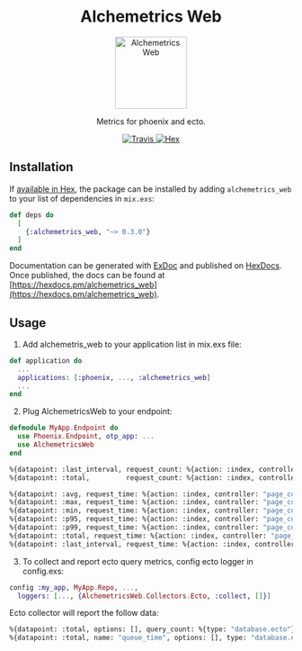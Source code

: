<h1 align="center">Alchemetrics Web</h1>

<p align="center">
  <img alt="Alchemetrics Web" src="https://github.com/globocom/alchemetrics_web/blob/master/assets/alchemetrics_web.png?raw=true" width="128">
</p>

<p align="center">
  Metrics for phoenix and ecto.
</p>

<p align="center">
  <a href="https://travis-ci.org/globocom/alchemetrics_web">
    <img alt="Travis" src="https://travis-ci.org/globocom/alchemetrics_web.svg">
  </a>
  <a href="https://hex.pm/packages/alchemetrics_web">
    <img alt="Hex" src="https://img.shields.io/hexpm/dt/alchemetrics_web.svg">
  </a>
</p>

## Installation

If [available in Hex](https://hex.pm/docs/publish), the package can be installed
by adding `alchemetrics_web` to your list of dependencies in `mix.exs`:

```elixir
def deps do
  [
    {:alchemetrics_web, "~> 0.3.0"}
  ]
end
```

Documentation can be generated with [ExDoc](https://github.com/elixir-lang/ex_doc)
and published on [HexDocs](https://hexdocs.pm). Once published, the docs can
be found at [https://hexdocs.pm/alchemetrics_web](https://hexdocs.pm/alchemetrics_web).

## Usage

1) Add alchemetris_web to your application list in mix.exs file: 
```elixir 
def application do
  ...
  applications: [:phoenix, ..., :alchemetrics_web]
  ...
end
```

2) Plug AlchemetricsWeb to your endpoint: 
```elixir 
defmodule MyApp.Endpoint do
  use Phoenix.Endpoint, otp_app: ...
  use AlchemetricsWeb
end
```

```bash
%{datapoint: :last_interval, request_count: %{action: :index, controller: "page_controller", type: "controller"}, value: 1}
%{datapoint: :total,         request_count: %{action: :index, controller: "page_controller", type: "controller"}, value: 1}

%{datapoint: :avg, request_time: %{action: :index, controller: "page_controller", type: "controller"}, value: 192090}
%{datapoint: :max, request_time: %{action: :index, controller: "page_controller", type: "controller"}, value: 192090}
%{datapoint: :min, request_time: %{action: :index, controller: "page_controller", type: "controller"}, value: 192090}
%{datapoint: :p95, request_time: %{action: :index, controller: "page_controller", type: "controller"}, value: 192090}
%{datapoint: :p99, request_time: %{action: :index, controller: "page_controller", type: "controller"}, value: 192090}
%{datapoint: :total, request_time: %{action: :index, controller: "page_controller", type: "controller"}, value: 192090}
%{datapoint: :last_interval, request_time: %{action: :index, controller: "page_controller",type: "controller"}, value: 192090}
```

3) To collect and report ecto query metrics, config ecto logger in config.exs:
```elixir 
config :my_app, MyApp.Repo, ..., 
  loggers: [..., {AlchemetricsWeb.Collectors.Ecto, :collect, []}]
```

Ecto collector will report the follow data:
```bash
%{datapoint: :total, options: [], query_count: %{type: "database.ecto"}, value: 1}
%{datapoint: :total, name: "queue_time", options: [], type: "database.ecto", value: 46}
```
